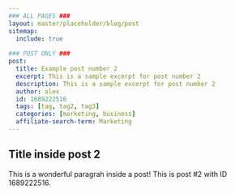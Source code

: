 ```yaml
---
### ALL PAGES ###
layout: master/placeholder/blog/post
sitemap:
  include: true
  
### POST ONLY ###
post:
  title: Example post number 2
  excerpt: This is a sample excerpt for post number 2
  description: This is a sample excerpt for post number 2
  author: alex
  id: 1689222516
  tags: [tag, tag2, tag3]
  categories: [marketing, business]
  affiliate-search-term: Marketing
---
```


## Title inside post 2
This is a wonderful paragrah inside a post! This is post #2 with ID 1689222516.
